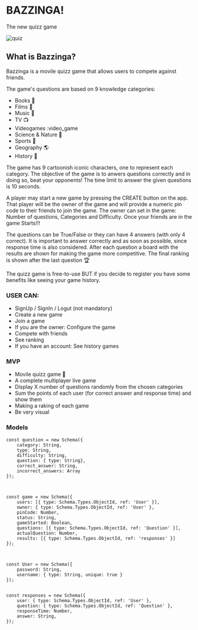 # BAZZINGA!
The new quizz game

![quiz](https://media.giphy.com/media/TfEceTuCZkd1u/giphy.gif
)

## What is Bazzinga?

Bazzinga is a movile quizz game that allows users to compete against friends. 

The game's questions are based on 9 knowledge categories: 

- Books :blue_book:
- Films :cinema:
- Music :musical_note:
- TV :tv:
- Videogames :video_game
- Science & Nature :microscope:
- Sports :football:
- Geography :earth_americas:
- History :page_with_curl:

The game has 9 cartoonish iconic characters, one to represent each category. 
The objective of the game is to anwers questions correctly and in doing so, beat your opponents! The time limit to answer the given questions is 10 seconds.

A player may start a new game by pressing the CREATE button on the app. That player will be the owner of the game and will provide a numeric pin code to their friends to join the game.
The owner can set in the game: Number of questions, Categories and Difficulty.
Once your friends are in the game Starts!!!

The questions can be True/False or they can have 4 answers (with only 4 correct).
It is important to answer correctly and as soon as possible, since response time is also considered.
After each question a board with the results are shown for making the game more competitive.
The final ranking is shown after the last question :trophy:

The quizz game is free-to-use BUT if you decide to register you have some benefits like seeing your game history.



### USER CAN:
- SignUp / SignIn / Logut (not mandatory)
- Create a new game
- Join a game
- If you are the owner: Configure the game
- Compete with friends
- See ranking
- If you have an account: See history games


### MVP
- Movile quizz game  :iphone:
- A complete multiplayer live game
- Display X number of questions randomly from the chosen categories
- Sum the points of each user (for correct answer and response time) and show them
- Making a raking of each game
- Be very visual




### Models

````
const question = new Schema({
    category: String,
    type: String,
    difficulty: String,
    question: { type: String},
    correct_answer: String,
    incorrect_answers: Array
});



const game = new Schema({
    users: [{ type: Schema.Types.ObjectId, ref: 'User' }],
    owner: { type: Schema.Types.ObjectId, ref: 'User' },
    pinCode: Number,
    status: String,
    gameStarted: Boolean,
    questions: [{ type: Schema.Types.ObjectId, ref: 'Question' }],
    actualQuestion: Number,
    results: [{ type: Schema.Types.ObjectId, ref: 'responses' }]
});



const User = new Schema({
    password: String,
    username: { type: String, unique: true }
});


const responses = new Schema({
    user: { type: Schema.Types.ObjectId, ref: 'User' },
    question: { type: Schema.Types.ObjectId, ref: 'Question' },
    responseTime: Number,
    answer: String,
});
````


